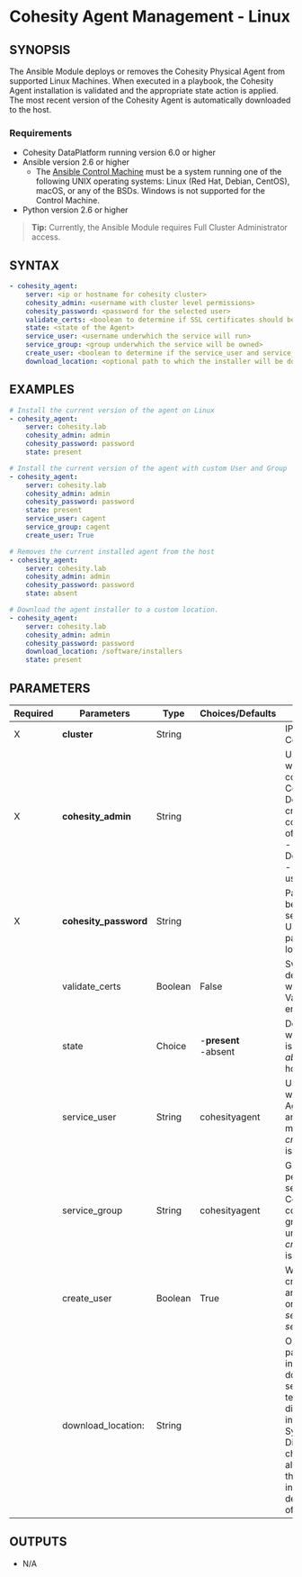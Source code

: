 # Cohesity Agent Management - Linux

## SYNOPSIS
The Ansible Module deploys or removes the Cohesity Physical Agent from supported Linux Machines. When executed in a playbook, the Cohesity Agent installation is validated and the appropriate state action is applied. The most recent version of the Cohesity Agent is automatically downloaded to the host.

### Requirements
* Cohesity DataPlatform running version 6.0 or higher
* Ansible version 2.6 or higher
  * The [Ansible Control Machine](https://docs.ansible.com/ansible/latest/installation_guide/intro_installation.html#control-machine-requirements) must be a system running one of the following UNIX operating systems: Linux (Red Hat, Debian, CentOS), macOS, or any of the BSDs. Windows is not supported for the Control Machine.
* Python version 2.6 or higher

> **Tip:**  Currently, the Ansible Module requires Full Cluster Administrator access.

## SYNTAX

```yaml
- cohesity_agent:
    server: <ip or hostname for cohesity cluster>
    cohesity_admin: <username with cluster level permissions>
    cohesity_password: <password for the selected user>
    validate_certs: <boolean to determine if SSL certificates should be validated>
    state: <state of the Agent>
    service_user: <username underwhich the service will run>
    service_group: <group underwhich the service will be owned>
    create_user: <boolean to determine if the service_user and service_group should be created>
    download_location: <optional path to which the installer will be downloaded>
```

## EXAMPLES

```yaml
# Install the current version of the agent on Linux
- cohesity_agent:
    server: cohesity.lab
    cohesity_admin: admin
    cohesity_password: password
    state: present

# Install the current version of the agent with custom User and Group
- cohesity_agent:
    server: cohesity.lab
    cohesity_admin: admin
    cohesity_password: password
    state: present
    service_user: cagent
    service_group: cagent
    create_user: True

# Removes the current installed agent from the host
- cohesity_agent:
    server: cohesity.lab
    cohesity_admin: admin
    cohesity_password: password
    state: absent

# Download the agent installer to a custom location.
- cohesity_agent:
    server: cohesity.lab
    cohesity_admin: admin
    cohesity_password: password
    download_location: /software/installers
    state: present
```


## PARAMETERS

| Required | Parameters | Type | Choices/Defaults | Comments |
| --- | --- | --- | --- | --- |
| X | **cluster** | String | | IP or FQDN for the Cohesity cluster |
| X | **cohesity_admin** | String | | Username with which Ansible will connect to the Cohesity cluster. Domain-specific credentails can be configured in one of two formats.<br>- Domain\\username<br>- username@domain |
| X | **cohesity_password** | String | | Password belonging to the selected Username.  This parameter is not logged. |
|   | validate_certs | Boolean | False | Switch that determines whether SSL Validation is enabled. |
|   | state | Choice | -**present**<br>-absent | Determines whether the agent is *present* or *absent* from the host |
|   | service_user | String | cohesityagent | Username under which the Cohesity Agent is installed and run. This user must exist unless _create_user=**True**_ is also configured. |
|   | service_group | String | cohesityagent | Group under which permissions are set for the Cohesity Agent configuration. This group must exist unless _create_user=**True**_ is also configured. |
|   | create_user | Boolean | True | When enabled, this creates a new user and group based on the values of *service_user* and *service_group*. |
|   | download_location: | String |  | Optional directory path to which the installer is downloaded. If not selected, then a temporary directory is created in the default System Temp Directory. If you choose an alternate directory, the directory and installer will not be deleted at the end of the execution. |

## OUTPUTS
- N/A

